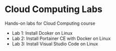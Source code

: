  # Cloud Computing Labs
 Hands-on labs for Cloud Computing course 
- Lab 1: Install Dcoker on Linux
- Lab 2: Install Portainer CE with Docker on Linux
- Lab 3: Install Visual Studio Code on Linux
